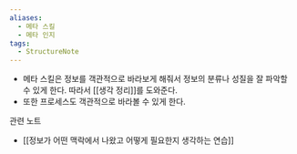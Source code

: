 ```yaml
---
aliases:
  - 메타 스킬
  - 메타 인지
tags:
  - StructureNote
---
```

- 메타 스킬은 정보를 객관적으로 바라보게 해줘서 정보의 분류나 성질을 잘 파악할 수 있게 한다. 따라서 [[생각 정리]]를 도와준다.
- 또한 프로세스도 객관적으로 바라볼 수 있게 한다.

관련 노트
- [[정보가 어떤 맥락에서 나왔고 어떻게 필요한지 생각하는 연습]]